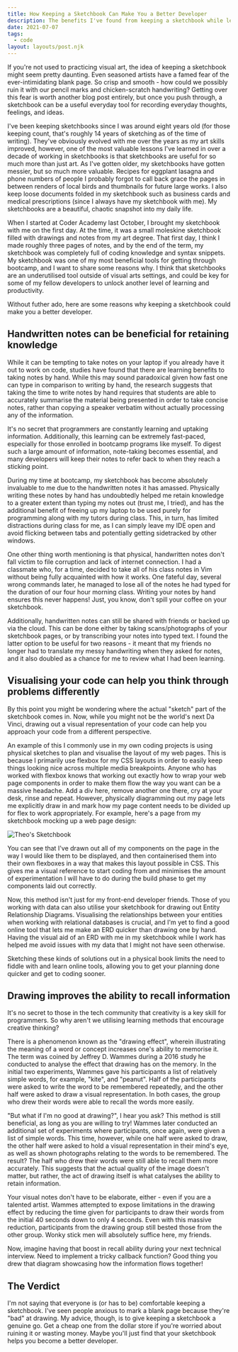 ```yaml
---
title: How Keeping a Sketchbook Can Make You a Better Developer
description: The benefits I've found from keeping a sketchbook while learning to code.
date: 2021-07-07
tags:
  - code
layout: layouts/post.njk
---
```


If you're not used to practicing visual art, the idea of keeping a sketchbook might seem pretty daunting. Even seasoned artists have a famed fear of the ever-intimidating blank page. So crisp and smooth - how could we possibly ruin it with our pencil marks and chicken-scratch handwriting? Getting over this fear is worth another blog post entirely, but once you push through, a sketchbook can be a useful everyday tool for recording everyday thoughts, feelings, and ideas.

I've been keeping sketchbooks since I was around eight years old (for those keeping count, that's roughly 14 years of sketching as of the time of writing). They've obviously evolved with me over the years as my art skills improved, however, one of the most valuable lessons I've learned in over a decade of working in sketchbooks is that sketchbooks are useful for so much more than just art. As I've gotten older, my sketchbooks have gotten messier, but so much more valuable. Recipes for eggplant lasagna and phone numbers of people I probably forgot to call back grace the pages in between renders of local birds and thumbnails for future large works. I also keep loose documents folded in my sketchbook such as business cards and medical prescriptions (since I always have my sketchbook with me). My sketchbooks are a beautiful, chaotic snapshot into my daily life.

When I started at Coder Academy last October, I brought my sketchbook with me on the first day. At the time, it was a small moleskine sketchbook filled with drawings and notes from my art degree. That first day, I think I made roughly three pages of notes, and by the end of the term, my sketchbook was completely full of coding knowledge and syntax snippets. My sketchbook was one of my most beneficial tools for getting through bootcamp, and I want to share some reasons why. I think that sketchbooks are an underutilised tool outside of visual arts settings, and could be key for some of my fellow developers to unlock another level of learning and productivity.

Without futher ado, here are some reasons why keeping a sketchbook could make you a better developer.

## Handwritten notes can be beneficial for retaining knowledge

While it can be tempting to take notes on your laptop if you already have it out to work on code, studies have found that there are learning benefits to taking notes by hand. While this may sound paradoxical given how fast one can type in comparison to writing by hand, the research suggests that taking the time to write notes by hand requires that students are able to accurately summarise the material being presented in order to take concise notes, rather than copying a speaker verbatim without actually processing any of the information.

It's no secret that programmers are constantly learning and uptaking information. Additionally, this learning can be extremely fast-paced, especially for those enrolled in bootcamp programs like myself. To digest such a large amount of information, note-taking becomes essential, and many developers will keep their notes to refer back to when they reach a sticking point.

During my time at bootcamp, my sketchbook has become absolutely invaluable to me due to the handwritten notes it has amassed. Physically writing these notes by hand has undoubtedly helped me retain knowledge to a greater extent than typing my notes out (trust me, I tried), and has the additional benefit of freeing up my laptop to be used purely for programming along with my tutors during class. This, in turn, has limited distractions during class for me, as I can simply leave my IDE open and avoid flicking between tabs and potentially getting sidetracked by other windows.

One other thing worth mentioning is that physical, handwritten notes don't fall victim to file corruption and lack of internet connection. I had a classmate who, for a time, decided to take all of his class notes in Vim without being fully acquainted with how it works. One fateful day, several wrong commands later, he managed to lose all of the notes he had typed for the duration of our four hour morning class. Writing your notes by hand ensures this never happens! Just, you know, don't spill your coffee on your sketchbook.

Additionally, handwritten notes can still be shared with friends or backed up via the cloud. This can be done either by taking scans/photographs of your sketchbook pages, or by transcribing your notes into typed text. I found the latter option to be useful for two reasons - it meant that my friends no longer had to translate my messy handwriting when they asked for notes, and it also doubled as a chance for me to review what I had been learning.

## Visualising your code can help you think through problems differently

By this point you might be wondering where the actual "sketch" part of the sketchbook comes in. Now, while you might not be the world's next Da Vinci, drawing out a visual representation of your code can help you approach your code from a different perspective.

An example of this I commonly use in my own coding projects is using physical sketches to plan and visualise the layout of my web pages. This is because I primarily use flexbox for my CSS layouts in order to easily keep things looking nice across multiple media breakpoints. Anyone who has worked with flexbox knows that working out exactly how to wrap your web page components in order to make them flow the way you want can be a massive headache. Add a div here, remove another one there, cry at your desk, rinse and repeat. However, physically diagramming out my page lets me explicitly draw in and mark how my page content needs to be divided up for flex to work appropriately. For example, here's a page from my sketchbook mocking up a web page design:

![Theo's Sketchbook](https://res.cloudinary.com/practicaldev/image/fetch/s--VtlXo0DJ--/c_limit%2Cf_auto%2Cfl_progressive%2Cq_auto%2Cw_880/https://i.ibb.co/TtpfcD0/20210707-113343-1.jpg)

You can see that I've drawn out all of my components on the page in the way I would like them to be displayed, and then containerised them into their own flexboxes in a way that makes this layout possible in CSS. This gives me a visual reference to start coding from and minimises the amount of experimentation I will have to do during the build phase to get my components laid out correctly.

Now, this method isn't just for my front-end developer friends. Those of you working with data can also utilise your sketchbook for drawing out Entity Relationship Diagrams. Visualising the relationships between your entities when working with relational databases is crucial, and I'm yet to find a good online tool that lets me make an ERD quicker than drawing one by hand. Having the visual aid of an ERD with me in my sketchbook while I work has helped me avoid issues with my data that I might not have seen otherwise.

Sketching these kinds of solutions out in a physical book limits the need to fiddle with and learn online tools, allowing you to get your planning done quicker and get to coding sooner.

## Drawing improves the ability to recall information

It's no secret to those in the tech community that creativity is a key skill for programmers. So why aren't we utilising learning methods that encourage creative thinking?

There is a phenomenon known as the "drawing effect", wherein illustrating the meaning of a word or concept increases one's ability to memorise it. The term was coined by Jeffrey D. Wammes during a 2016 study he conducted to analyse the effect that drawing has on the memory. In the initial two experiments, Wammes gave his participants a list of relatively simple words, for example, "kite", and "peanut". Half of the participants were asked to write the word to be remembered repeatedly, and the other half were asked to draw a visual representation. In both cases, the group who drew their words were able to recall the words more easily.

"But what if I'm no good at drawing?", I hear you ask? This method is still beneficial, as long as you are willing to try! Wammes later conducted an additional set of experiments where participants, once again, were given a list of simple words. This time, however, while one half were asked to draw, the other half were asked to hold a visual representation in their mind's eye, as well as shown photographs relating to the words to be remembered. The result? The half who drew their words were still able to recall them more accurately. This suggests that the actual quality of the image doesn't matter, but rather, the act of drawing itself is what catalyses the ability to retain information.

Your visual notes don't have to be elaborate, either - even if you are a talented artist. Wammes attempted to expose limitations in the drawing effect by reducing the time given for participants to draw their words from the initial 40 seconds down to only 4 seconds. Even with this massive reduction, participants from the drawing group still bested those from the other group. Wonky stick men will absolutely suffice here, my friends.

Now, imagine having that boost in recall ability during your next technical interview. Need to implement a tricky callback function? Good thing you drew that diagram showcasing how the information flows together!

## The Verdict

I'm not saying that everyone is (or has to be) comfortable keeping a sketchbook. I've seen people anxious to mark a blank page because they're "bad" at drawing. My advice, though, is to give keeping a sketchbook a genuine go. Get a cheap one from the dollar store if you're worried about ruining it or wasting money. Maybe you'll just find that your sketchbook helps you become a better developer.
